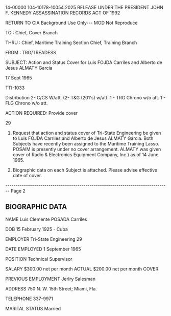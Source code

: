 14-00000
104-10178-10054
2025 RELEASE UNDER THE PRESIDENT JOHN F. KENNEDY ASSASSINATION RECORDS ACT OF 1992

RETURN TO CIA
Background Use Only---
MOD Not Reproduce

TO : Chief, Cover Branch

THRU : Chief, Maritime Training Section
Chief, Training Branch

FROM : TRG/TREADESS

SUBJECT: Action and Status Cover for
Luis FOJDA Carriles and
Alberto de Jesus ALMATY Garcia

17 Sept 1965

TTI-1033

Distribution
2- C/CS W/att.
(2- T&G (201's) w/att.
1 - TRG Chrono w/o att.
1 - FLG Chrono w/o att.

ACTION REQUIRED: Provide cover

29

1. Request that action and status cover of Tri-State
   Engineering be given to Luis FOJDA Carriles and Alberto de Jesus
   ALMATY Garcia. Both Subjects have recently been assigned to
   the Maritime Training Lasso. POSAIM is presently under no
   cover arrangement. ALMATY was given cover of Radio & Electronics
   Equipment Company, Inc.) as of 14 June 1965.

2. Biographic data on each Subject is attached. Please
   advise effective date of cover.


-------------------------------------------------------------------------------- Page 2

## BIOGRAPHIC DATA

NAME Luis Clemente POSADA Carriles

DOB 15 February 1925 - Cuba

EMPLOYER Tri-State Engineering 29

DATE EMPLOYED 1 September 1965

POSITION Technical Supervisor

SALARY $300.00 net per month ACTUAL
$200.00 net per month COVER

PREVIOUS EMPLOYMENT Jerlry Salesman

ADDRESS 750 N. W. 15th Street; Miami, Fla.

TELEPHONE 337-9971

MARITAL STATUS Married
